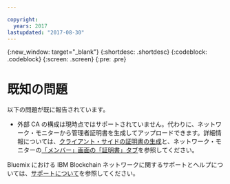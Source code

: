 ```yaml
---

copyright:
  years: 2017
lastupdated: "2017-08-30"
---
```


{:new_window: target="_blank"}
{:shortdesc: .shortdesc}
{:codeblock: .codeblock}
{:screen: .screen}
{:pre: .pre}


# 既知の問題

以下の問題が既に報告されています。
- 外部 CA の構成は現時点ではサポートされていません。代わりに、ネットワーク・モニターから管理者証明書を生成してアップロードできます。詳細情報については、[クライアント・サイドの証明書の生成](v10_application.html#generating-the-client-side-certificates)と、ネットワーク・モニターの[「メンバー」画面の「証明書」タブ](v10_dashboard.html#members)を参照してください。

Bluemix における IBM Blockchain ネットワークに関するサポートとヘルプについては、[サポートについて](ibmblockchain_support.html)を参照してください。
